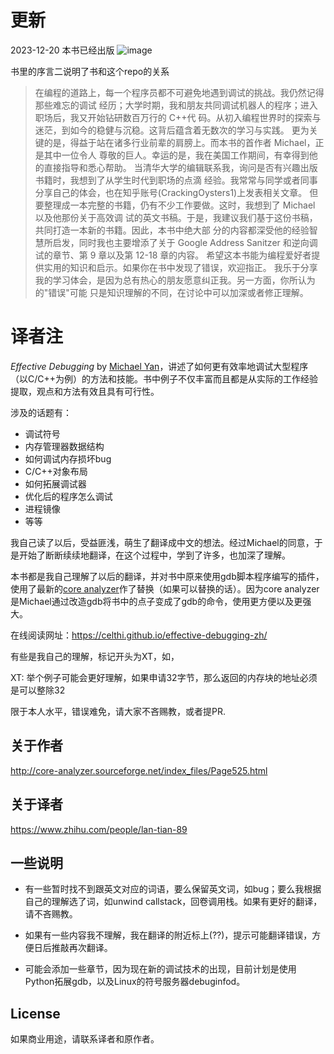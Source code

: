 # 更新
2023-12-20
本书已经出版
![image](https://github.com/Celthi/effective-debugging-zh/assets/5187962/29b04963-5535-432c-b56f-8a2d5dbc2ec6)

书里的序言二说明了书和这个repo的关系

> 在编程的道路上，每一个程序员都不可避免地遇到调试的挑战。我仍然记得那些难忘的调试 经历；大学时期，我和朋友共同调试机器人的程序；进入职场后，我又开始钻研数百万行的 C++代 码。从初入编程世界时的探索与迷茫，到如今的稳健与沉稳。这背后蕴含着无数次的学习与实践。 更为关键的是，得益于站在诸多行业前辈的肩膀上。而本书的首作者 Michael，正是其中一位令人 尊敬的巨人。幸运的是，我在美国工作期间，有幸得到他的直接指导和悉心帮助。
当清华大学的编辑联系我，询问是否有兴趣出版书籍时，我想到了从学生时代到职场的点滴 经验。我常常与同学或者同事分享自己的体会，也在知乎账号(CrackingOysters1)上发表相关文章。 但要整理成一本完整的书籍，仍有不少工作要做。这时，我想到了 Michael 以及他那份关于高效调 试的英文书稿。于是，我建议我们基于这份书稿，共同打造一本新的书籍。因此，本书中绝大部 分的内容都深受他的经验智慧所启发，同时我也主要增添了关于 Google Address Sanitzer 和逆向调 试的章节、第 9 章以及第 12-18 章的内容。
希望这本书能为编程爱好者提供实用的知识和启示。如果你在书中发现了错误，欢迎指正。 我乐于分享我的学习体会，是因为总有热心的朋友愿意纠正我。另一方面，你所认为的"错误"可能 只是知识理解的不同，在讨论中可以加深或者修正理解。
# 译者注

_Effective Debugging_ by [Michael Yan](https://github.com/yanqi27)，讲述了如何更有效率地调试大型程序（以C/C++为例）的方法和技能。书中例子不仅丰富而且都是从实际的工作经验提取，观点和方法有效且具有可行性。

涉及的话题有：

- 调试符号
- 内存管理器数据结构
- 如何调试内存损坏bug
- C/C++对象布局
- 如何拓展调试器
- 优化后的程序怎么调试
- 进程镜像
- 等等


我自己读了以后，受益匪浅，萌生了翻译成中文的想法。经过Michael的同意，于是开始了断断续续地翻译，在这个过程中，学到了许多，也加深了理解。

本书都是我自己理解了以后的翻译，并对书中原来使用gdb脚本程序编写的插件，使用了最新的[core analyzer](https://github.com/yanqi27/core_analyzer)作了替换（如果可以替换的话）。因为core analyzer是Michael通过改造gdb将书中的点子变成了gdb的命令，使用更方便以及更强大。

在线阅读网址：https://celthi.github.io/effective-debugging-zh/

有些是我自己的理解，标记开头为XT，如，

XT: 举个例子可能会更好理解，如果申请32字节，那么返回的内存块的地址必须是可以整除32

限于本人水平，错误难免，请大家不吝赐教，或者提PR.

## 关于作者

http://core-analyzer.sourceforge.net/index_files/Page525.html

## 关于译者

https://www.zhihu.com/people/lan-tian-89

## 一些说明

- 有一些暂时找不到跟英文对应的词语，要么保留英文词，如bug；要么我根据自己的理解选了词，如unwind callstack，回卷调用栈。如果有更好的翻译，请不吝赐教。

- 如果有一些内容我不理解，我在翻译的附近标上(??)，提示可能翻译错误，方便日后推敲再次翻译。

- 可能会添加一些章节，因为现在新的调试技术的出现，目前计划是使用Python拓展gdb，以及Linux的符号服务器debuginfod。


## License

如果商业用途，请联系译者和原作者。
